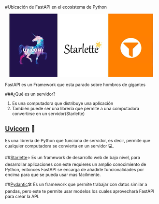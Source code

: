 #Ubicación de FastAPI en el ecosistema de Python

<p align="center">
<img src="../img/FastAPI-ecosistema.png">

FastAPI es un Framework que esta parado sobre hombros de gigantes

<p/>

###¿Qué es un servidor?
1. Es una computadora que distribuye una aplicación
2. También puede ser una librería que permite a una computadora convertirse en un servidor(Starlette)


## [Uvicorn](https://www.uvicorn.org/) 🦄
Es una librería de Python que funciona de servidor, es decir, permite que cualquier computadora se convierta en un servidor 💻.

##[Starlette](https://www.starlette.io/)⭐
Es un framework de desarrollo web de bajo nivel, para desarrollar aplicaciones con este requieres un amplio conocimiento de Python, entonces FastAPI se encarga de añadirle funcionalidades por encima para que se pueda usar mas fácilmente.

##[Pydantic](https://pydantic-docs.helpmanual.io/)🛠️
Es un framework que permite trabajar con datos similar a pandas, pero este te permite usar modelos los cuales aprovechará FastAPI para crear la API.
